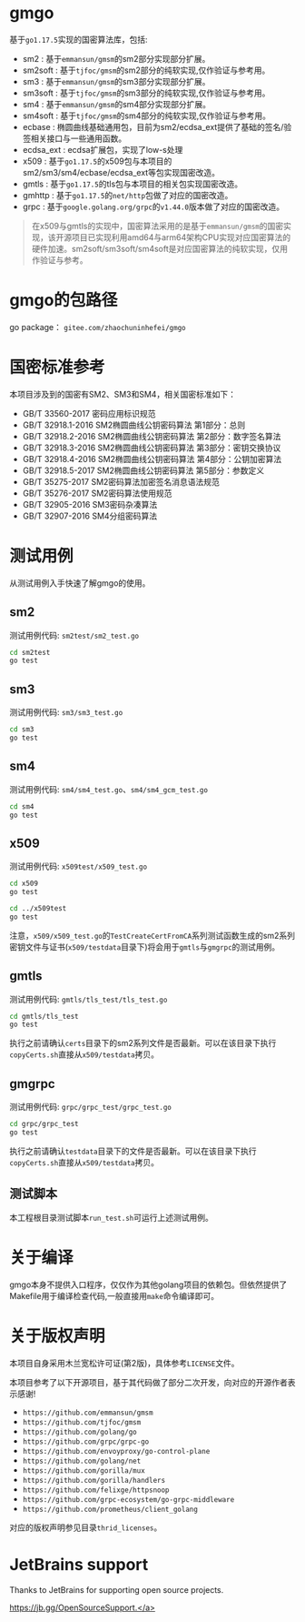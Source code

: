 gmgo
================
基于`go1.17.5`实现的国密算法库，包括:
- sm2 : 基于`emmansun/gmsm`的sm2部分实现部分扩展。
- sm2soft : 基于`tjfoc/gmsm`的sm2部分的纯软实现,仅作验证与参考用。
- sm3 : 基于`emmansun/gmsm`的sm3部分实现部分扩展。
- sm3soft : 基于`tjfoc/gmsm`的sm3部分的纯软实现,仅作验证与参考用。
- sm4 : 基于`emmansun/gmsm`的sm4部分实现部分扩展。
- sm4soft : 基于`tjfoc/gmsm`的sm4部分的纯软实现,仅作验证与参考用。
- ecbase : 椭圆曲线基础通用包，目前为sm2/ecdsa_ext提供了基础的签名/验签相关接口与一些通用函数。
- ecdsa_ext : ecdsa扩展包，实现了low-s处理
- x509 : 基于`go1.17.5`的x509包与本项目的sm2/sm3/sm4/ecbase/ecdsa_ext等包实现国密改造。
- gmtls : 基于`go1.17.5`的tls包与本项目的相关包实现国密改造。
- gmhttp : 基于`go1.17.5`的`net/http`包做了对应的国密改造。
- grpc : 基于`google.golang.org/grpc`的`v1.44.0`版本做了对应的国密改造。

> 在x509与gmtls的实现中，国密算法采用的是基于`emmansun/gmsm`的国密实现，该开源项目已实现利用amd64与arm64架构CPU实现对应国密算法的硬件加速。sm2soft/sm3soft/sm4soft是对应国密算法的纯软实现，仅用作验证与参考。

# gmgo的包路径
go package： `gitee.com/zhaochuninhefei/gmgo`

# 国密标准参考
本项目涉及到的国密有SM2、SM3和SM4，相关国密标准如下：

- GB/T 33560-2017 密码应用标识规范
- GB/T 32918.1-2016 SM2椭圆曲线公钥密码算法 第1部分：总则
- GB/T 32918.2-2016 SM2椭圆曲线公钥密码算法 第2部分：数字签名算法
- GB/T 32918.3-2016 SM2椭圆曲线公钥密码算法 第3部分：密钥交换协议
- GB/T 32918.4-2016 SM2椭圆曲线公钥密码算法 第4部分：公钥加密算法
- GB/T 32918.5-2017 SM2椭圆曲线公钥密码算法 第5部分：参数定义
- GB/T 35275-2017 SM2密码算法加密签名消息语法规范
- GB/T 35276-2017 SM2密码算法使用规范
- GB/T 32905-2016 SM3密码杂凑算法
- GB/T 32907-2016 SM4分组密码算法

# 测试用例
从测试用例入手快速了解gmgo的使用。

## sm2
测试用例代码: `sm2test/sm2_test.go`
```sh
cd sm2test
go test

```

## sm3
测试用例代码: `sm3/sm3_test.go`
```sh
cd sm3
go test

```

## sm4
测试用例代码: `sm4/sm4_test.go`、`sm4/sm4_gcm_test.go`
```sh
cd sm4
go test

```

## x509
测试用例代码: `x509test/x509_test.go`
```sh
cd x509
go test

cd ../x509test
go test

```

注意，`x509/x509_test.go`的`TestCreateCertFromCA`系列测试函数生成的sm2系列密钥文件与证书(`x509/testdata`目录下)将会用于`gmtls`与`gmgrpc`的测试用例。


## gmtls
测试用例代码: `gmtls/tls_test/tls_test.go`
```sh
cd gmtls/tls_test
go test

```

执行之前请确认`certs`目录下的sm2系列文件是否最新。可以在该目录下执行`copyCerts.sh`直接从`x509/testdata`拷贝。

## gmgrpc
测试用例代码: `grpc/grpc_test/grpc_test.go`
```sh
cd grpc/grpc_test
go test

```

执行之前请确认`testdata`目录下的文件是否最新。可以在该目录下执行`copyCerts.sh`直接从`x509/testdata`拷贝。

## 测试脚本
本工程根目录测试脚本`run_test.sh`可运行上述测试用例。

# 关于编译
gmgo本身不提供入口程序，仅仅作为其他golang项目的依赖包。但依然提供了Makefile用于编译检查代码,一般直接用`make`命令编译即可。

# 关于版权声明
本项目自身采用木兰宽松许可证(第2版)，具体参考`LICENSE`文件。

本项目参考了以下开源项目，基于其代码做了部分二次开发，向对应的开源作者表示感谢!
- `https://github.com/emmansun/gmsm`
- `https://github.com/tjfoc/gmsm`
- `https://github.com/golang/go`
- `https://github.com/grpc/grpc-go`
- `https://github.com/envoyproxy/go-control-plane`
- `https://github.com/golang/net`
- `https://github.com/gorilla/mux`
- `https://github.com/gorilla/handlers`
- `https://github.com/felixge/httpsnoop`
- `https://github.com/grpc-ecosystem/go-grpc-middleware`
- `https://github.com/prometheus/client_golang`

对应的版权声明参见目录`thrid_licenses`。

# JetBrains support
Thanks to JetBrains for supporting open source projects.

<a href="https://jb.gg/OpenSourceSupport" target="_blank">https://jb.gg/OpenSourceSupport.</a>
